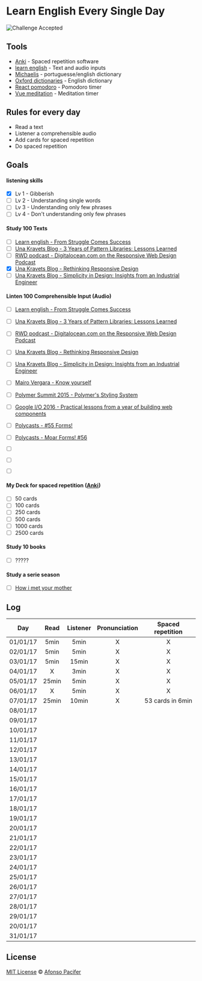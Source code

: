 # Learn English Every Single Day

![Challenge Accepted](https://media.giphy.com/media/AWv3UAFkgz39u/giphy.gif)

## Tools
- [Anki](http://ankisrs.net/) - Spaced repetition software
- [learn english](http://afonsopacifer.github.io/learn-english/) - Text and audio inputs
- [Michaelis](http://michaelis.uol.com.br/) - portuguesse/english dictionary
- [Oxford dictionaries](https://en.oxforddictionaries.com/) - English dictionary
- [React pomodoro](http://afonsopacifer.github.io/react-pomodoro/) - Pomodoro timer
- [Vue meditation](https://afonsopacifer.github.io/vue-meditation/) - Meditation timer

## Rules for every day
- Read a text
- Listener a comprehensible audio
- Add cards for spaced repetition
- Do spaced repetition

## Goals

#### listening skills
- [x] Lv 1 - Gibberish
- [ ] Lv 2 - Understanding single words
- [ ] Lv 3 - Understanding only few phrases
- [ ] Lv 4 - Don't understanding only few phrases

#### Study 100 Texts
- [ ] [Learn english - From Struggle Comes Success](http://afonsopacifer.github.io/learn-english/from-struggle-comes-success.html)
- [ ] [Una Kravets Blog - 3 Years of Pattern Libraries: Lessons Learned](https://una.im/pattern-libs/#💁)
- [ ] [RWD podcast - Digitalocean.com on the Responsive Web Design Podcast](https://responsivewebdesign.com/podcast/digitalocean/)
- [x] [Una Kravets Blog - Rethinking Responsive Design](https://una.im/rethinking-responsive/#💁)
- [ ] [Una Kravets Blog - Simplicity in Design: Insights from an Industrial Engineer](https://una.im/simplicity-in-eng/#💁)

#### Linten 100 Comprehensible Input (Audio)
- [ ] [Learn english - From Struggle Comes Success](http://afonsopacifer.github.io/learn-english/from-struggle-comes-success.html)
- [ ] [Una Kravets Blog - 3 Years of Pattern Libraries: Lessons Learned](https://una.im/pattern-libs/#💁)
- [ ] [RWD podcast - Digitalocean.com on the Responsive Web Design Podcast](https://responsivewebdesign.com/podcast/digitalocean/)
- [ ] [Una Kravets Blog - Rethinking Responsive Design](https://una.im/rethinking-responsive/#💁)
- [ ] [Una Kravets Blog - Simplicity in Design: Insights from an Industrial Engineer](https://una.im/simplicity-in-eng/#💁)
- [ ] [Mairo Vergara - Know yourself](https://www.youtube.com/watch?v=lCEsJmzRIeo)
- [ ] [Polymer Summit 2015 - Polymer's Styling System](https://www.youtube.com/watch?v=IbOaJwqLgog)
- [ ] [Google I/O 2016 - Practical lessons from a year of building web components](https://www.youtube.com/watch?v=zfQoleQEa4w&t=14s)
- [ ] [Polycasts - #55 Forms!](https://www.youtube.com/watch?v=AVXu1_vaY2U&t=23s)
- [ ] [Polycasts - Moar Forms! #56](https://www.youtube.com/watch?v=K76g5DGCBOk)
- [ ] []()
- [ ] []()
- [ ] []()


#### My Deck for spaced repetition ([Anki](http://ankisrs.net/))
- [ ] 50 cards
- [ ] 100 cards
- [ ] 250 cards
- [ ] 500 cards
- [ ] 1000 cards
- [ ] 2500 cards

#### Study 10 books
- [ ] ?????

#### Study a serie season
- [ ] [How i met your mother](https://www.google.com.br/search?q=how+i+met+your+mother&oq=how+i+meet&aqs=chrome.1.69i57j0l5.2983j0j9&sourceid=chrome&ie=UTF-8)

## Log

| Day       | Read    |  Listener  | Pronunciation | Spaced repetition
|:---------:|:-------:|:----------:|:--------------:|:----------------:|
| 01/01/17  | 5min    | 5min       | X | X |
| 02/01/17  | 5min    | 5min       | X | X |
| 03/01/17  | 5min    | 15min      | X | X |
| 04/01/17  | X       | 3min       | X | X |
| 05/01/17  | 25min   | 5min       | X | X |
| 06/01/17  | X       | 5min       | X | X |
| 07/01/17  | 25min   | 10min      | X |  53 cards in 6min |
| 08/01/17  |         |            |   |
| 09/01/17  |         |            |   |
| 10/01/17  |         |            |   |
| 11/01/17  |         |            |   |
| 12/01/17  |         |            |   |
| 13/01/17  |         |            |   |
| 14/01/17  |         |            |   |
| 15/01/17  |         |            |   |
| 16/01/17  |         |            |   |
| 17/01/17  |         |            |   |
| 18/01/17  |         |            |   |
| 19/01/17  |         |            |   |
| 20/01/17  |         |            |   |
| 21/01/17  |         |            |   |
| 22/01/17  |         |            |   |
| 23/01/17  |         |            |   |
| 24/01/17  |         |            |   |
| 25/01/17  |         |            |   |
| 26/01/17  |         |            |   |
| 27/01/17  |         |            |   |
| 28/01/17  |         |            |   |
| 29/01/17  |         |            |   |
| 20/01/17  |         |            |   |
| 31/01/17  |         |            |   |

## License
[MIT License](https://github.com/afonsopacifer/learn-english-every-single-day/blob/master/LICENSE.md) © [Afonso Pacifer](http://afonsopacifer.github.io/)
